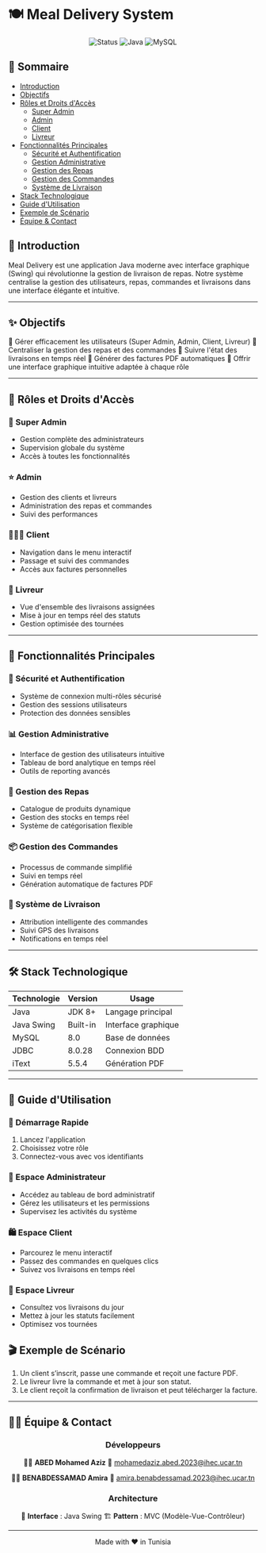 # 🍽️ Meal Delivery System

<div align="center">



![Status](https://img.shields.io/badge/Status-Active-success?style=for-the-badge)
![Java](https://img.shields.io/badge/Java-ED8B00?style=for-the-badge&logo=java&logoColor=white)
![MySQL](https://img.shields.io/badge/MySQL-005C84?style=for-the-badge&logo=mysql&logoColor=white)

</div>

## 📑 Sommaire

- [Introduction](#-introduction)
- [Objectifs](#-objectifs)
- [Rôles et Droits d'Accès](#-rôles-et-droits-daccès)
  - [Super Admin](#-super-admin)
  - [Admin](#-admin)
  - [Client](#-client)
  - [Livreur](#-livreur)
- [Fonctionnalités Principales](#-fonctionnalités-principales)
  - [Sécurité et Authentification](#-sécurité-et-authentification)
  - [Gestion Administrative](#-gestion-administrative)
  - [Gestion des Repas](#-gestion-des-repas)
  - [Gestion des Commandes](#-gestion-des-commandes)
  - [Système de Livraison](#-système-de-livraison)
- [Stack Technologique](#-stack-technologique)
- [Guide d'Utilisation](#-guide-dutilisation)
- [Exemple de Scénario](#-exemple-de-scénario)
- [Équipe & Contact](#-équipe--contact)

## 🎯 Introduction
Meal Delivery est une application Java moderne avec interface graphique (Swing) qui révolutionne la gestion de livraison de repas. Notre système centralise la gestion des utilisateurs, repas, commandes et livraisons dans une interface élégante et intuitive.

---

## ✨ Objectifs

🔹 Gérer efficacement les utilisateurs (Super Admin, Admin, Client, Livreur)
🔹 Centraliser la gestion des repas et des commandes
🔹 Suivre l'état des livraisons en temps réel
🔹 Générer des factures PDF automatiques
🔹 Offrir une interface graphique intuitive adaptée à chaque rôle

---

## 👥 Rôles et Droits d'Accès

### 👑 Super Admin
- Gestion complète des administrateurs
- Supervision globale du système
- Accès à toutes les fonctionnalités

### ⭐ Admin
- Gestion des clients et livreurs
- Administration des repas et commandes
- Suivi des performances

### 🧑‍🤝‍🧑 Client
- Navigation dans le menu interactif
- Passage et suivi des commandes
- Accès aux factures personnelles

### 🚚 Livreur
- Vue d'ensemble des livraisons assignées
- Mise à jour en temps réel des statuts
- Gestion optimisée des tournées

---

## 🚀 Fonctionnalités Principales

### 🔐 Sécurité et Authentification
- Système de connexion multi-rôles sécurisé
- Gestion des sessions utilisateurs
- Protection des données sensibles

### 📊 Gestion Administrative
- Interface de gestion des utilisateurs intuitive
- Tableau de bord analytique en temps réel
- Outils de reporting avancés

### 🍕 Gestion des Repas
- Catalogue de produits dynamique
- Gestion des stocks en temps réel
- Système de catégorisation flexible

### 📦 Gestion des Commandes
- Processus de commande simplifié
- Suivi en temps réel
- Génération automatique de factures PDF

### 🚚 Système de Livraison
- Attribution intelligente des commandes
- Suivi GPS des livraisons
- Notifications en temps réel

---

## 🛠️ Stack Technologique

<div align="center">

| Technologie | Version | Usage |
|------------|---------|--------|
| Java | JDK 8+ | Langage principal |
| Java Swing | Built-in | Interface graphique |
| MySQL | 8.0 | Base de données |
| JDBC | 8.0.28 | Connexion BDD |
| iText | 5.5.4 | Génération PDF |

</div>

---

## 📖 Guide d'Utilisation

### 🔑 Démarrage Rapide
1. Lancez l'application
2. Choisissez votre rôle
3. Connectez-vous avec vos identifiants

### 💼 Espace Administrateur
- Accédez au tableau de bord administratif
- Gérez les utilisateurs et les permissions
- Supervisez les activités du système

### 🛍️ Espace Client
- Parcourez le menu interactif
- Passez des commandes en quelques clics
- Suivez vos livraisons en temps réel

### 🚚 Espace Livreur
- Consultez vos livraisons du jour
- Mettez à jour les statuts facilement
- Optimisez vos tournées

## 🎬 Exemple de Scénario

1. Un client s’inscrit, passe une commande et reçoit une facture PDF.
2. Le livreur livre la commande et met à jour son statut.
3. Le client reçoit la confirmation de livraison et peut télécharger la facture.

---

## 👨‍💻 Équipe & Contact

<div align="center">

### Développeurs

👨‍💻 **ABED Mohamed Aziz**
📧 mohamedaziz.abed.2023@ihec.ucar.tn

👩‍💻 **BENABDESSAMAD Amira**
📧 amira.benabdessamad.2023@ihec.ucar.tn

### Architecture

🎨 **Interface** : Java Swing
🏗️ **Pattern** : MVC (Modèle-Vue-Contrôleur)

---

<p align="center">Made with ❤️ in Tunisia</p>

</div>

